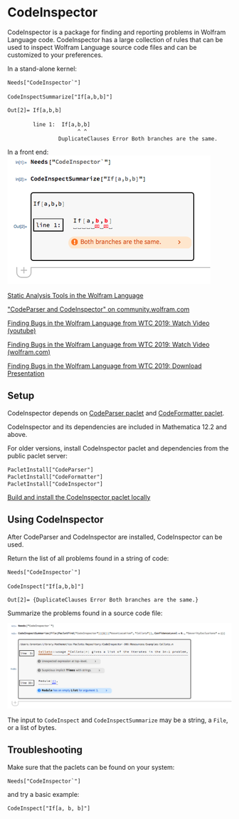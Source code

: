 # CodeInspector

CodeInspector is a package for finding and reporting problems in Wolfram Language code.
CodeInspector has a large collection of rules that can be used to inspect Wolfram Language source code files and can be customized to your preferences.

In a stand-alone kernel:
```
Needs["CodeInspector`"]

CodeInspectSummarize["If[a,b,b]"]
```
```
Out[2]= If[a,b,b]

        line 1:  If[a,b,b]
                      ^ ^  
                DuplicateClauses Error Both branches are the same.
```

In a front end:\
![CodeInspectSummarize](docs/summarize.png)

[Static Analysis Tools in the Wolfram Language](https://blog.wolfram.com/2021/04/06/static-analysis-tools-in-the-wolfram-language/)

["CodeParser and CodeInspector" on community.wolfram.com](https://community.wolfram.com/groups/-/m/t/1931315)

[Finding Bugs in the Wolfram Language from WTC 2019: Watch Video (youtube)](https://www.youtube.com/watch?v=jMUVwLglt-c)

[Finding Bugs in the Wolfram Language from WTC 2019: Watch Video (wolfram.com)](https://www.wolfram.com/broadcast/video.php?v=2911)

[Finding Bugs in the Wolfram Language from WTC 2019: Download Presentation](https://files.wolframcdn.com/pub/www.wolfram.com/technology-conference/2019/Thursday/2019BrentonBostickFindingBugsInTheWL.nb)


## Setup

CodeInspector depends on [CodeParser paclet](https://github.com/WolframResearch/codeparser) and [CodeFormatter paclet](https://github.com/WolframResearch/codeformatter).

CodeInspector and its dependencies are included in Mathematica 12.2 and above.

For older versions, install CodeInspector paclet and dependencies from the public paclet server:
```
PacletInstall["CodeParser"]
PacletInstall["CodeFormatter"]
PacletInstall["CodeInspector"]
```

[Build and install the CodeInspector paclet locally](HowToBuild.md)


## Using CodeInspector

After CodeParser and CodeInspector are installed, CodeInspector can be used.

Return the list of all problems found in a string of code:
```
Needs["CodeInspector`"]

CodeInspect["If[a,b,b]"]
```
```
Out[2]= {DuplicateClauses Error Both branches are the same.}
```

Summarize the problems found in a source code file:

![Collatz](docs/collatz.png)

The input to `CodeInspect` and `CodeInspectSummarize` may be a string, a `File`, or a list of bytes.


## Troubleshooting

Make sure that the paclets can be found on your system:
```
Needs["CodeInspector`"]
```

and try a basic example:
```
CodeInspect["If[a, b, b]"]
```
